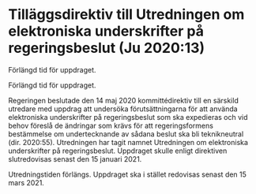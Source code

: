 # Tilläggsdirektiv till Utredningen om elektroniska underskrifter på regeringsbeslut (Ju 2020:13)

Förlängd tid för uppdraget.

Förlängd tid för uppdraget.

Regeringen beslutade den 14 maj 2020 kommittédirektiv till en särskild utredare med uppdrag att undersöka förutsättningarna för att använda elektroniska underskrifter på regeringsbeslut som ska expedieras och vid behov föreslå de ändringar som krävs för att regeringsformens bestämmelse om undertecknande av sådana beslut ska bli teknikneutral (dir. 2020:55). Utredningen har tagit namnet Utredningen om elektroniska underskrifter på regeringsbeslut. Uppdraget skulle enligt direktiven slutredovisas senast den 15 januari 2021.


Utredningstiden förlängs. Uppdraget ska i stället redovisas senast den 15 mars 2021.
